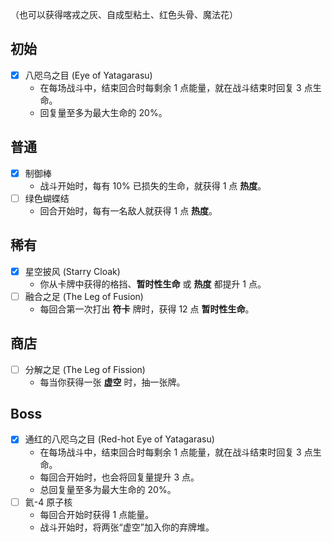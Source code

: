 （也可以获得喀戎之灰、自成型粘土、红色头骨、魔法花）

## 初始

- [x] 八咫乌之目 (Eye of Yatagarasu)
  - 在每场战斗中，结束回合时每剩余 1 点能量，就在战斗结束时回复 3 点生命。
  - 回复量至多为最大生命的 20%。

## 普通

- [x] 制御棒
  - 战斗开始时，每有 10% 已损失的生命，就获得 1 点 **热度**。
- [ ] 绿色蝴蝶结
  - 回合开始时，每有一名敌人就获得 1 点 **热度**。

## 稀有

- [x] 星空披风 (Starry Cloak)
  - 你从卡牌中获得的格挡、**暂时性生命** 或 **热度** 都提升 1 点。
- [ ] 融合之足 (The Leg of Fusion)
  - 每回合第一次打出 **符卡** 牌时，获得 12 点 **暂时性生命**。

## 商店

- [ ] 分解之足 (The Leg of Fission)
  - 每当你获得一张 **虚空** 时，抽一张牌。

## Boss

- [x] 通红的八咫乌之目 (Red-hot Eye of Yatagarasu)
  - 在每场战斗中，结束回合时每剩余 1 点能量，就在战斗结束时回复 3 点生命。
  - 每回合开始时，也会将回复量提升 3 点。
  - 总回复量至多为最大生命的 20%。
- [ ] 氦-4 原子核
  - 每回合开始时获得 1 点能量。
  - 战斗开始时，将两张“虚空”加入你的弃牌堆。